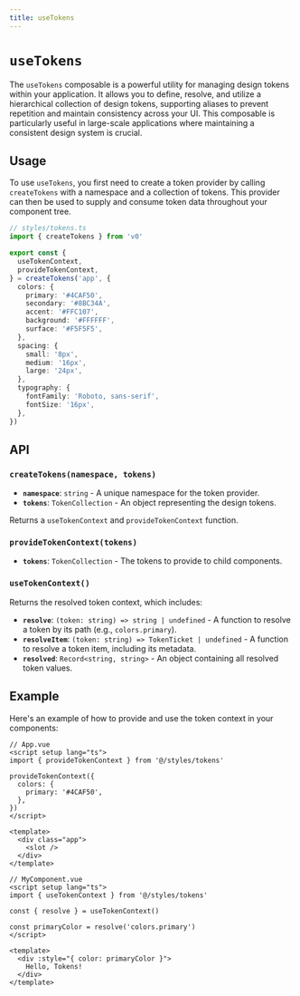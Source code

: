 ```yaml
---
title: useTokens
---
```


# `useTokens`

The `useTokens` composable is a powerful utility for managing design tokens within your application. It allows you to define, resolve, and utilize a hierarchical collection of design tokens, supporting aliases to prevent repetition and maintain consistency across your UI. This composable is particularly useful in large-scale applications where maintaining a consistent design system is crucial.

## Usage

To use `useTokens`, you first need to create a token provider by calling `createTokens` with a namespace and a collection of tokens. This provider can then be used to supply and consume token data throughout your component tree.

```typescript
// styles/tokens.ts
import { createTokens } from 'v0'

export const {
  useTokenContext,
  provideTokenContext,
} = createTokens('app', {
  colors: {
    primary: '#4CAF50',
    secondary: '#8BC34A',
    accent: '#FFC107',
    background: '#FFFFFF',
    surface: '#F5F5F5',
  },
  spacing: {
    small: '8px',
    medium: '16px',
    large: '24px',
  },
  typography: {
    fontFamily: 'Roboto, sans-serif',
    fontSize: '16px',
  },
})
```

## API

### `createTokens(namespace, tokens)`

- **`namespace`**: `string` - A unique namespace for the token provider.
- **`tokens`**: `TokenCollection` - An object representing the design tokens.

Returns a `useTokenContext` and `provideTokenContext` function.

### `provideTokenContext(tokens)`

- **`tokens`**: `TokenCollection` - The tokens to provide to child components.

### `useTokenContext()`

Returns the resolved token context, which includes:

- **`resolve`**: `(token: string) => string | undefined` - A function to resolve a token by its path (e.g., `colors.primary`).
- **`resolveItem`**: `(token: string) => TokenTicket | undefined` - A function to resolve a token item, including its metadata.
- **`resolved`**: `Record<string, string>` - An object containing all resolved token values.

## Example

Here's an example of how to provide and use the token context in your components:

```vue
// App.vue
<script setup lang="ts">
import { provideTokenContext } from '@/styles/tokens'

provideTokenContext({
  colors: {
    primary: '#4CAF50',
  },
})
</script>

<template>
  <div class="app">
    <slot />
  </div>
</template>
```

```vue
// MyComponent.vue
<script setup lang="ts">
import { useTokenContext } from '@/styles/tokens'

const { resolve } = useTokenContext()

const primaryColor = resolve('colors.primary')
</script>

<template>
  <div :style="{ color: primaryColor }">
    Hello, Tokens!
  </div>
</template>
```

